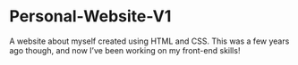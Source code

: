 # Personal-Website-V1

A website about myself created using HTML and CSS. This was a few years ago though, and now I’ve been working on my front-end skills!
